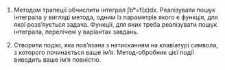 ﻿1. Методом трапеції обчислити інтеграл &#8747;&#98;&#x1D47;=f(x)dx. Реалізувати пошук
інтеграла у вигляді метода, одним із параметрів якого є функція, для якої
розв’яується задача. Функції, для яких треба реалізувати пошук
інтеграла, перелічені у варіантах завдань.

2. Створити подію, яка пов’язана з натисканням на клавіатурі символа, з
которого починається ваше ім’я. Метод-обробник цієї події виводить
ваше ім’я повністю.
